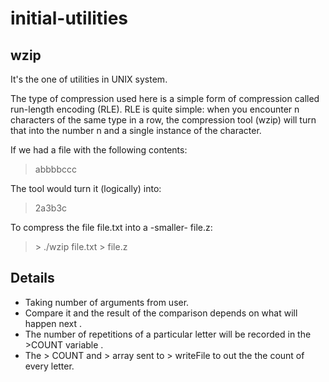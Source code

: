 # initial-utilities

## wzip
It's the one of utilities in UNIX system.

The type of compression used here is a simple form of compression called run-length encoding (RLE). RLE is quite simple: when you encounter n characters of the same type in a row, the compression tool (wzip) will turn that into the number n and a single instance of the character.

If we had a file with the following contents:

>abbbbccc

The tool would turn it (logically) into:

>2a3b3c

To compress the file file.txt into a -smaller- file.z:

> \> ./wzip file.txt > file.z

## Details
- Taking number of arguments from user.
- Compare it and the result of the comparison depends on what will happen next .
- The number of repetitions of a particular letter will be recorded in the >COUNT variable .
- The > COUNT and > array sent to > writeFile  to out the the count of every letter.




